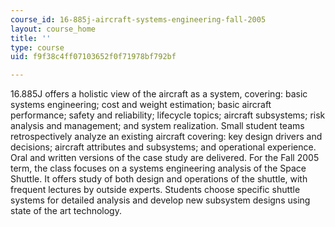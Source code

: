 ```yaml
---
course_id: 16-885j-aircraft-systems-engineering-fall-2005
layout: course_home
title: ''
type: course
uid: f9f38c4ff07103652f0f71978bf792bf

---
```

16.885J offers a holistic view of the aircraft as a system, covering: basic systems engineering; cost and weight estimation; basic aircraft performance; safety and reliability; lifecycle topics; aircraft subsystems; risk analysis and management; and system realization. Small student teams retrospectively analyze an existing aircraft covering: key design drivers and decisions; aircraft attributes and subsystems; and operational experience. Oral and written versions of the case study are delivered. For the Fall 2005 term, the class focuses on a systems engineering analysis of the Space Shuttle. It offers study of both design and operations of the shuttle, with frequent lectures by outside experts. Students choose specific shuttle systems for detailed analysis and develop new subsystem designs using state of the art technology.
